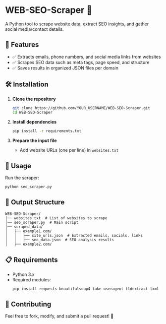 # WEB-SEO-Scraper 🚀

A Python tool to scrape website data, extract SEO insights, and gather social media/contact details.

## 📌 Features
- ✅ Extracts emails, phone numbers, and social media links from websites  
- ✅ Scrapes SEO data such as meta tags, page speed, and structure  
- ✅ Saves results in organized JSON files per domain  

## 🛠 Installation
1. **Clone the repository**  
   ```bash
   git clone https://github.com/YOUR_USERNAME/WEB-SEO-Scraper.git
   cd WEB-SEO-Scraper
   ```

2. **Install dependencies**  
   ```bash
   pip install -r requirements.txt
   ```

3. **Prepare the input file**  
   - Add website URLs (one per line) in `websites.txt`  

## 🚀 Usage
Run the scraper:  
```bash
python seo_scraper.py
```

## 📂 Output Structure
```
WEB-SEO-Scraper/
│── websites.txt  # List of websites to scrape
│── seo_scraper.py  # Main script
│── scraped_data/
│   ├── example1.com/
│   │   ├── site_urls.json  # Extracted emails, socials, links
│   │   ├── seo_data.json  # SEO analysis results
│   ├── example2.com/
```

## 📋 Requirements
- Python 3.x  
- Required modules:  
  ```bash
  pip install requests beautifulsoup4 fake-useragent tldextract lxml
  ```

## 🤝 Contributing
Feel free to fork, modify, and submit a pull request! 🚀  


